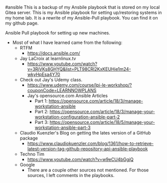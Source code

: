 #ansible
This is a backup of my Ansbile playbook that is stored on my local Gitea server.
This is my Ansible playbook for setting up/restoring systems in my home lab.  It is a rewrite of my Ansible-Pull playbook.  You can find it on my github page.


Ansible Pull playbook for setting up new machines.

- Most of what I have learned came from the following:
    - RTFM 
      - https://docs.ansible.com/
    - Jay LaCroix at learnlinux.tv
      - https://www.youtube.com/watch?v=3RiVKs8GHYQ&list=PLT98CRl2KxKEUHie1m24-wkyHpEsa4Y70
    - Check out Jay's Udemy class.
      - https://www.udemy.com/course/lpi-le-workshop/?couponCode=LEARNNOWPLANS
      - Jay's opensource.com Ansible Articles
        - Part 1: https://opensource.com/article/18/3/manage-workstation-ansible
        - Part 2: https://opensource.com/article/18/3/manage-your-workstation-configuration-ansible-part-2
        - Part 3: https://opensource.com/article/18/5/manage-your-workstation-ansible-part-3
    - Claudio Kuenzler's Blog on getting the lates version of a GitHub package
      - https://www.claudiokuenzler.com/blog/1361/how-to-retrieve-latest-version-tag-github-repository-api-ansible-playbook
    - Techno Tim
      - https://www.youtube.com/watch?v=w9eCU4bGgjQ
    - Google
      - There are a couple other sources not mentioned.  For those sources, I left comments in the playbooks.

